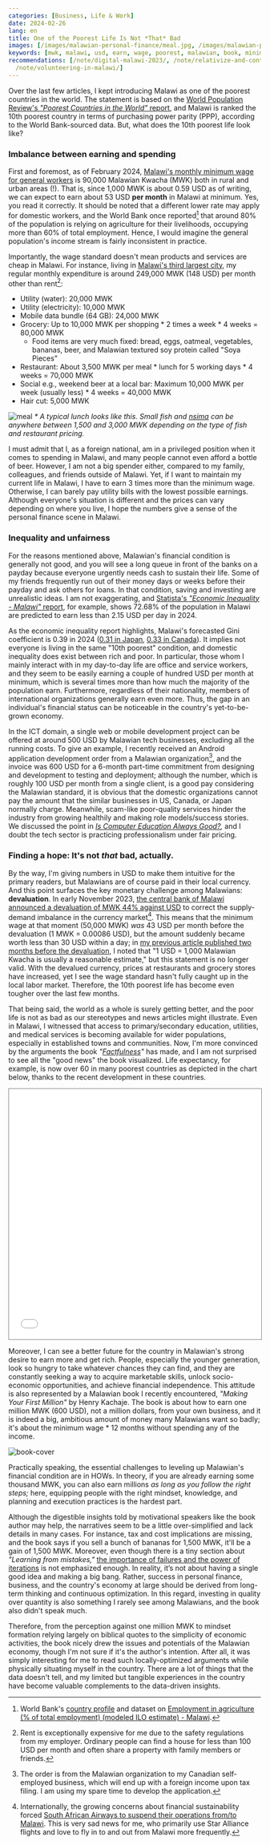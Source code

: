 ```yaml
---
categories: [Business, Life & Work]
date: 2024-02-26
lang: en
title: One of the Poorest Life Is Not *That* Bad
images: [/images/malawian-personal-finance/meal.jpg, /images/malawian-personal-finance/book.jpg]
keywords: [mwk, malawi, usd, earn, wage, poorest, malawian, book, minimum, devaluation]
recommendations: [/note/digital-malawi-2023/, /note/relativize-and-contextualize/,
  /note/volunteering-in-malawi/]
---
```


Over the last few articles, I kept introducing Malawi as one of the poorest countries in the world. The statement is based on the [World Population Review's *"Poorest Countries in the World"* report](https://worldpopulationreview.com/country-rankings/poorest-countries-in-the-world), and Malawi is ranked the 10th poorest country in terms of purchasing power parity (PPP), according to the World Bank-sourced data. But, what does the 10th poorest life look like?

### Imbalance between earning and spending

First and foremost, as of February 2024, [Malawi's monthly minimum wage for general workers](https://mwnation.com/govt-gazettes-new-minimum-wage/) is 90,000 Malawian Kwacha (MWK) both in rural and urban areas (!). That is, since 1,000 MWK is about 0.59 USD as of writing, we can expect to earn about 53 USD **per month** in Malawi at minimum. Yes, you read it correctly. It should be noted that a different lower rate may apply for domestic workers, and the World Bank once reported[^1] that around 80% of the population is relying on agriculture for their livelihoods, occupying more than 60% of total employment. Hence, I would imagine the general population's income stream is fairly inconsistent in practice.

Importantly, the wage standard doesn't mean products and services are cheap in Malawi. For instance, living in [Malawi's third largest city](https://en.wikipedia.org/wiki/Mzuzu), my regular monthly expenditure is around 249,000 MWK (148 USD) per month other than rent[^2]:

- Utility (water): 20,000 MWK
- Utility (electricity): 10,000 MWK
- Mobile data bundle (64 GB): 24,000 MWK
- Grocery: Up to 10,000 MWK per shopping \* 2 times a week \* 4 weeks = 80,000 MWK
    -  Food items are very much fixed: bread, eggs, oatmeal, vegetables, bananas, beer, and Malawian textured soy protein called "Soya Pieces"
- Restaurant: About 3,500 MWK per meal \* lunch for 5 working days \* 4 weeks = 70,000 MWK
- Social e.g., weekend beer at a local bar: Maximum 10,000 MWK per week (usually less) \* 4 weeks = 40,000 MWK
- Hair cut: 5,000 MWK

![meal](/images/malawian-personal-finance/meal.jpg)
_* A typical lunch looks like this. Small fish and [nsima](https://en.wikipedia.org/wiki/Ugali) can be anywhere between 1,500 and 3,000 MWK depending on the type of fish and restaurant pricing._

I must admit that I, as a foreign national, am in a privileged position when it comes to spending in Malawi, and many people cannot even afford a bottle of beer. However, I am not a big spender either, compared to my family, colleagues, and friends outside of Malawi. Yet, if I want to maintain my current life in Malawi, I have to earn 3 times more than the minimum wage. Otherwise, I can barely pay utility bills with the lowest possible earnings. Although everyone's situation is different and the prices can vary depending on where you live, I hope the numbers give a sense of the personal finance scene in Malawi.

### Inequality and unfairness

For the reasons mentioned above, Malawian's financial condition is generally not good, and you will see a long queue in front of the banks on a payday because everyone urgently needs cash to sustain their life. Some of my friends frequently run out of their money days or weeks before their payday and ask others for loans. In that condition, saving and investing are unrealistic ideas. I am not exaggerating, and [Statista's *"Economic Inequality - Malawi"* report](https://www.statista.com/outlook/co/socioeconomic-indicators/economic-inequality/malawi), for example, shows 72.68% of the population in Malawi are predicted to earn less than 2.15 USD per day in 2024.

As the economic inequality report highlights, Malawi's forecasted Gini coefficient is 0.39 in 2024 ([0.31 in Japan](https://www.statista.com/outlook/co/socioeconomic-indicators/economic-inequality/japan), [0.33 in Canada](https://www.statista.com/outlook/co/socioeconomic-indicators/economic-inequality/canada)). It implies not everyone is living in the same "10th poorest" condition, and domestic inequality does exist between rich and poor. In particular, those whom I mainly interact with in my day-to-day life are office and service workers, and they seem to be easily earning a couple of hundred USD per month at minimum, which is several times more than how much the majority of the population earn. Furthermore, regardless of their nationality, members of international organizations generally earn even more. Thus, the gap in an individual's financial status can be noticeable in the country's yet-to-be-grown economy.

In the ICT domain, a single web or mobile development project can be offered at around 500 USD by Malawian tech businesses, excluding all the running costs. To give an example, I recently received an Android application development order from a Malawian organization[^3], and the invoice was 600 USD for a 6-month part-time commitment from designing and development to testing and deployment; although the number, which is roughly 100 USD per month from a single client, is a good pay considering the Malawian standard, it is obvious that the domestic organizations cannot pay the amount that the similar businesses in US, Canada, or Japan normally charge. Meanwhile, scam-like poor-quality services hinder the industry from growing healthily and making role models/success stories. We discussed the point in *[Is Computer Education Always Good?](/note/computer-education-in-malawi/),* and I doubt the tech sector is practicing professionalism under fair pricing.

### Finding a hope: It's not *that* bad, actually.

By the way, I'm giving numbers in USD to make them intuitive for the primary readers, but Malawians are of course paid in their local currency. And this point surfaces the key monetary challenge among Malawians: **devaluation**. In early November 2023, [the central bank of Malawi announced a devaluation of MWK 44% against USD](https://times.mw/kwacha-devalued-by-44/) to correct the supply-demand imbalance in the currency market[^4]. This means that the minimum wage at that moment (50,000 MWK) *was* 43 USD per month before the devaluation (1 MWK = 0.00086 USD), but the amount suddenly became worth less than 30 USD within a day; in [my previous article published two months before the devaluation](/note/digital-malawi-2023/), I noted that "1 USD = 1,000 Malawian Kwacha is usually a reasonable estimate," but this statement is no longer valid. With the devalued currency, prices at restaurants and grocery stores have increased, yet I see the wage standard hasn't fully caught up in the local labor market. Therefore, the 10th poorest life has become even tougher over the last few months.

That being said, the world as a whole is surely getting better, and the poor life is not as bad as our stereotypes and news articles might illustrate. Even in Malawi, I witnessed that access to primary/secondary education, utilities, and medical services is becoming available for wider populations, especially in established towns and communities. Now, I'm more convinced by the arguments the book *"[Factfulness](https://en.wikipedia.org/wiki/Factfulness)"* has made, and I am not surprised to see all the "good news" the book visualized. Life expectancy, for example, is now over 60 in many poorest countries as depicted in the chart below, thanks to the recent development in these countries.

<iframe src="//www.gapminder.org/tools/?embedded=true#$model$markers$bubble$encoding$trail$data$filter$markers$mwi=2022&can=2022;;;;;;;;&chart-type=bubbles&url=v1" style="width: 100%; height: 500px; margin: 0 0 0 0; border: 1px solid grey;" allowfullscreen></iframe>

Moreover, I can see a better future for the country in Malawian's strong desire to earn more and get rich. People, especially the younger generation, look so hungry to take whatever chances they can find, and they are constantly seeking a way to acquire marketable skills, unlock socio-economic opportunities, and achieve financial independence. This attitude is also represented by a Malawian book I recently encountered, *"Making Your First Million"* by Henry Kachaje. The book is about how to earn one million MWK (600 USD), not a million dollars, from your own business, and it is indeed a big, ambitious amount of money many Malawians want so badly; it's about the minimum wage \* 12 months without spending any of the income.

![book-cover](/images/malawian-personal-finance/book.jpg)

Practically speaking, the essential challenges to leveling up Malawian's financial condition are in HOWs. In theory, if you are already earning some thousand MWK, you can also earn millions *as long as you follow the right steps;* here, equipping people with the right mindset, knowledge, and planning and execution practices is the hardest part.

Although the digestible insights told by motivational speakers like the book author may help, the narratives seem to be a little over-simplified and lack details in many cases. For instance, tax and cost implications are missing, and the book says if you sell a bunch of bananas for 1,500 MWK, it'll be a gain of 1,500 MWK. Moreover, even though there is a tiny section about *"Learning from mistakes,"* [the importance of failures and the power of iterations](https://www.goodreads.com/review/show/6266664828) is not emphasized enough. In reality, it’s not about having a single good idea and making a big bang. Rather, success in personal finance, business, and the country's economy at large should be derived from long-term thinking and continuous optimization. In this regard, investing in quality over quantity is also something I rarely see among Malawians, and the book also didn't speak much.

Therefore, from the perception against one million MWK to mindset formation relying largely on biblical quotes to the simplicity of economic activities, the book nicely drew the issues and potentials of the Malawian economy, though I'm not sure if it's the author's intention. After all, it was simply interesting for me to read such locally-optimized arguments while physically situating myself in the country. There are a lot of things that the data doesn't tell, and my limited but tangible experiences in the country have become valuable complements to the data-driven insights.

[^1]: World Bank's [country profile](https://www.worldbank.org/en/country/malawi/overview#1) and dataset on [Employment in agriculture (% of total employment) (modeled ILO estimate) - Malawi](https://data.worldbank.org/indicator/SL.AGR.EMPL.ZS?locations=MW).
[^2]: Rent is exceptionally expensive for me due to the safety regulations from my employer. Ordinary people can find a house for less than 100 USD per month and often share a property with family members or friends.
[^3]: The order is from the Malawian organization to my Canadian self-employed business, which will end up with a foreign income upon tax filing. I am using my spare time to develop the application.
[^4]: Internationally, the growing concerns about financial sustainability forced [South African Airways to suspend their operations from/to Malawi](https://aviationweek.com/air-transport/airports-networks/south-african-airways-suspends-malawi-operations). This is very sad news for me, who primarily use Star Alliance flights and love to fly in to and out from Malawi more frequently.
